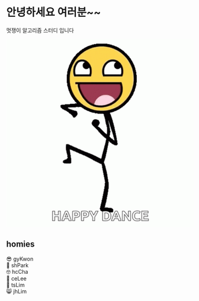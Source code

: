 # 안녕하세요 여러분~~
멋쟁이 알고리즘 스터디 입니다  

![Alt text](image-1.png)

## homies

😎 gyKwon   
🤖 shPark  
🤓 hcCha    
🤗 ceLee   
🤫 tsLim   
😸 jhLim   
